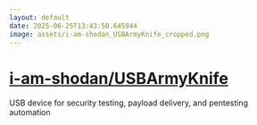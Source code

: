 ```yaml
---
layout: default
date: 2025-06-25T13:43:50.645944
image: assets/i-am-shodan_USBArmyKnife_cropped.png
---
```


# [i-am-shodan/USBArmyKnife](https://github.com/i-am-shodan/USBArmyKnife)

USB device for security testing, payload delivery, and pentesting automation
